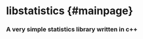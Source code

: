 libstatistics {#mainpage}
=======================

### A very simple statistics library written in c++



